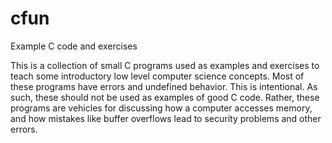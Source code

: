 # cfun
Example C code and exercises

This is a collection of small C programs used as examples and exercises
to teach some introductory low level computer science concepts. Most of
these programs have errors and undefined behavior. This is intentional.
As such, these should not be used as examples of good C code. Rather,
these programs are vehicles for discussing how a computer accesses
memory, and how mistakes like buffer overflows lead to security problems
and other errors.
